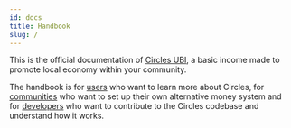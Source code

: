 ```yaml
---
id: docs
title: Handbook
slug: /
---
```


This is the official documentation of [Circles UBI](https://joincircles.net), a basic income made to promote local economy within your community.

The handbook is for [users](/docs/users) who want to learn more about Circles, for [communities](/docs/communities) who want to set up their own alternative money system and for [developers](/docs/developers) who want to contribute to the Circles codebase and understand how it works.
